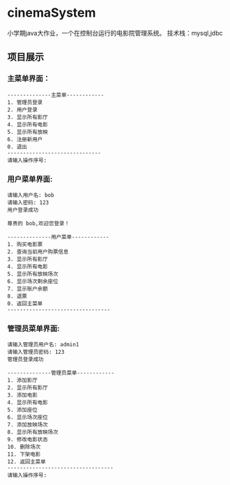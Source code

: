# cinemaSystem
小学期java大作业，一个在控制台运行的电影院管理系统。
技术栈：mysql,jdbc
## 项目展示
###  主菜单界面：
```
--------------主菜单------------
1. 管理员登录
2. 用户登录
3. 显示所有影厅
4. 显示所有电影
5. 显示所有放映
6. 注册新用户
0. 退出
------------------------------
请输入操作序号: 
```
###  用户菜单界面:
```
请输入用户名: bob
请输入密码: 123
用户登录成功

尊贵的 bob,欢迎您登录！

--------------用户菜单------------
1. 购买电影票
2. 查询当前用户购票信息
3. 显示所有影厅
4. 显示所有电影
5. 显示所有放映场次
6. 显示场次剩余座位
7. 显示账户余额
8. 退票
0. 返回主菜单
---------------------------------
```
###  管理员菜单界面:
```
请输入管理员用户名: admin1
请输入管理员密码: 123
管理员登录成功

--------------管理员菜单------------
1. 添加影厅
2. 显示所有影厅
3. 添加电影
4. 显示所有电影
5. 添加座位
6. 显示场次座位
7. 添加放映场次
8. 显示所有放映场次
9. 修改电影状态
10. 删除场次
11. 下架电影
12. 返回主菜单
----------------------------------
请输入操作序号: 
```
